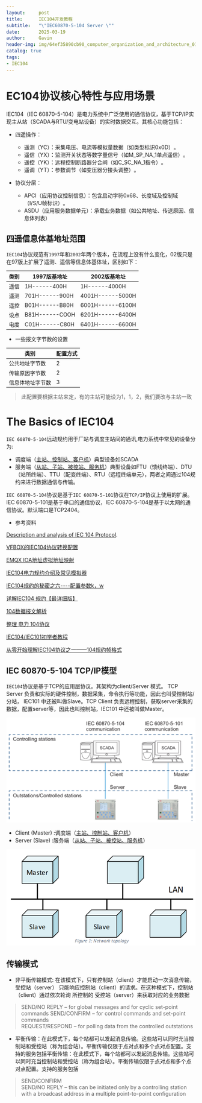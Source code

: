 ```yaml
---
layout:     post
title:      IEC104开发教程
subtitle:   "\"IEC60870-5-104 Server \""
date:       2025-03-19
author:     Gavin
header-img: img/64ef35890cb90_computer_organization_and_architecture_01.png
catalog: true
tags:
- IEC104
---
```


# EC104协议核心特性与应用场景
 IEC104（IEC 60870-5-104）是电力系统中广泛使用的通信协议，基于TCP/IP实现主从站（SCADA与RTU/变电站设备）的实时数据交互‌。其核心功能包括：

- 四遥操作‌：
    - 遥测‌（YC）：采集电压、电流等模拟量数据（如类型标识0x0D）‌。
    - 遥信‌（YX）：监测开关状态等数字量信号（如M_SP_NA_1单点遥信）‌。
    - 遥控‌（YK）：远程控制断路器分合闸（如C_SC_NA_1指令）‌。
    - 遥调‌（YT）：参数调节（如变压器分接头调整）‌。

- 协议分层‌：
    - APCI‌（应用协议控制信息）：包含启动字符0x68、长度域及控制域（I/S/U帧标识）‌。
    - ASDU‌（应用服务数据单元）：承载业务数据（如公共地址、传送原因、信息体列表）‌

## 四遥信息体基地址范围

`IEC104`协议规范有`1997`年和`2002`年两个版本，在流程上没有什么变化，02版只是在97版上扩展了遥测、遥信等信息体基体址，区别如下：

|类别 | 1997版基地址 |2002版基地址 |
|---|---|---|
|遥信 | 1H------400H|1H------4000H |
|遥测 |701H------900H|4001H------5000H|
|遥控|B01H------B80H|6001H------6100H|
|设点|B81H------COOH|6201H------6400H|
|电度|C01H------C80H|6401H------6600H|

- 一些报文字节数的设置

|类别|配置方式| 
|---|---|
|公共地址字节数|2|
|传输原因字节数|2|
信息体地址字节数|3|

> 此配置要根据主站来定，有的主站可能设为1，1，2，我们要改与主站一致

# The Basics of IEC104 
`IEC 60870-5-104`远动规约用于厂站与调度主站间的通讯,电力系统中常见的设备分为:

- 调度端（<ins>主站、控制站、客户机</ins>）典型设备如SCADA
- 服务端（<ins>从站、子站、被控站、服务机</ins>）典型设备如FTU（馈线终端）、DTU（站所终端）、TTU（配变终端）、RTU（远程终端单元），两者之间通过104规约来进行数据通信与传输。

`IEC 60870-5-104`协议是基于`IEC 60870-5-101`协议在`TCP/IP`协议上使用的扩展。IEC 60870-5-101是基于串口的通信协议，IEC 60870-5-104是基于以太网的通信协议。默认端口是TCP2404。
- 参考资料

[Description and analysis of IEC 104 Protocol](https://www.fit.vut.cz/research/publication-file/c168651/279813/TR-IEC104.pdf).

[VFBOX的IEC104协议转换配置](https://blog.csdn.net/wgd0707/article/details/127118073)

[EMQX IOA地址虚拟地址映射](https://docs.emqx.com/zh/neuron/latest/configuration/south-devices/iec-104/iec-104.html)



[IEC104电力规约介绍及常见模拟器](https://www.claves.cn/archives/8761)

[IEC104规约的秘密之六----配置参数k，w](https://blog.csdn.net/XZHOUMIN/article/details/142702406)

[详解IEC104 规约【最详细版】](https://blog.csdn.net/changqing1990/article/details/134327980)

[104数据报文解析](https://geekdaxue.co/read/limengshuai@cg2gis/nkh18u)

[整理 电力 104协议](https://www.crifan.com/power_104_protocol/)

[IEC104/IEC101初学者教程](https://blog.redisant.cn/docs/iec104-tutorial/chapter6/)

[从零开始理解IEC104协议之一——104规约帧格式](https://www.jianshu.com/p/772582a9db11)

## IEC 60870-5-104 TCP/IP模型
`IEC104`协议是基于TCP的应用层协议。其架构为client/Server 模式。 TCP Server 负责和实际的硬件控制，数据采集，命令执行等功能，因此也叫受控制站/分站， IEC101 中还被叫做Slave。TCP Client 负责远程控制，获取server采集的数据，配置server等，因此也叫控制站，IEC101 中还被叫做Master。

![mode](/img/iec104-101mode.png)

- Client (Master) :调度端（<ins>主站、控制站、客户机</ins>）
- Server (Slave)  :服务端（<ins>从站、子站、被控站、服务机</ins>）

![mode](/img/image.png)

## 传输模式
- 非平衡传输模式: 在该模式下，只有控制站（client）才能启动一次消息传输，受控站（server） 只能响应控制站（client）的请求。在这种模式下，控制站（client）通过依次轮询 所控制的 受控站（server）来获取对应的业务数据
>  SEND/NO REPLY – for global messages and for cyclic set-point commands
SEND/CONFIRM – for control commands and set-point commands  
REQUEST/RESPOND – for polling data from the controlled outstations

- 平衡传输：在此模式下，每个站都可以发起消息传输。这些站可以同时充当控制站和受控站（称为组合站）。平衡传输仅限于点对点和多个点对点配置。支持的服务包括平衡传输：在此模式下，每个站都可以发起消息传输。这些站可以同时充当控制站和受控站（称为组合站）。平衡传输仅限于点对点和多个点对点配置。支持的服务包括
> SEND/CONFIRM  
SEND/NO REPLY – this can be initiated only by a controlling station with a broadcast address in a multiple point-to-point configuration